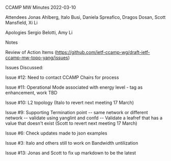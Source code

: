 CCAMP MW Minutes 2022-03-10

Attendees Jonas Ahlberg, Italo Busi, Daniela Spreafico, Dragos Dosan, Scott Mansfield, Xi Li

Apologies Sergio Belotti, Amy Li

Notes

Review of Action Items (https://github.com/ietf-ccamp-wg/draft-ietf-ccamp-mw-topo-yang/issues)

Issues Discussed:

Issue #12:  Need to contact CCAMP Chairs for process

Issue #11:  Operational Mode associated with energy level - tag as enhancement, work TBD

Issue #10:  L2 topology (Italo to revert next meeting 17 March)

Issue #9:   Supporting Termination point -- same network or different network -- validate using yanglint and confd -- Validate a leafref that has a value that doesn't exist (Scott to revert next meeting 17 March)

Issue #6:   Check updates made to json examples

Issue #3:   Italo and others still to work on Bandwidth untilization

Issue #13:  Jonas and Scott to fix up markdown to be the latest
